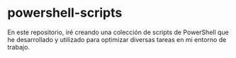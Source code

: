 # powershell-scripts
En este repositorio, iré creando una colección de scripts de PowerShell que he desarrollado y utilizado para optimizar diversas tareas en mi entorno de trabajo.
